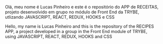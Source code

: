 Olá, meu nome é Lucas Pinheiro e este é o repositório do APP de RECEITAS, projeto desenvolvido em grupo no módulo de Front End da TRYBE, utlizando JAVASCRIPT, REACT, REDUX, HOOKS e CSS

Hello, my name is Lucas Pinheiro and this is the repository of the RECIPES APP, a project developed in a group in the Front End module of TRYBE, using JAVASCRIPT, REACT, REDUX, HOOKS and CSS

